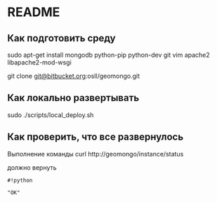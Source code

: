 # README #

## Как подготовить среду  ##

sudo apt-get install mongodb python-pip python-dev git vim apache2 libapache2-mod-wsgi

git clone git@bitbucket.org:osll/geomongo.git

## Как локально развертывать ##

sudo ./scripts/local_deploy.sh

## Как проверить, что все развернулось ##

Выполнение команды
curl http://geomongo/instance/status

должно вернуть 
```
#!python

"OK"
```